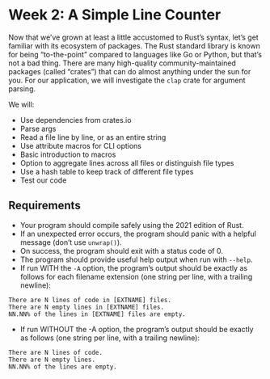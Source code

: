 # Week 2: A Simple Line Counter

Now that we’ve grown at least a little accustomed to Rust’s syntax, let’s get familiar with its
ecosystem of packages. The Rust standard library is known for being “to-the-point” compared to
languages like Go or Python, but that’s not a bad thing. There are many high-quality
community-maintained packages (called “crates”) that can do almost anything under the sun for
you. For our application, we will investigate the `clap` crate for argument parsing.

We will:
* Use dependencies from crates.io
* Parse args
* Read a file line by line, or as an entire string
* Use attribute macros for CLI options
* Basic introduction to macros
* Option to aggregate lines across all files or distinguish file types
* Use a hash table to keep track of different file types
* Test our code

## Requirements

* Your program should compile safely using the 2021 edition of Rust.
* If an unexpected error occurs, the program should panic with a helpful message (don’t use `unwrap()`).
* On success, the program should exit with a status code of 0.
* The program should provide useful help output when run with `--help`.
* If run WITH the `-A` option, the program’s output should be exactly as follows for each filename extension (one string per line, with a trailing newline):

```
There are N lines of code in [EXTNAME] files.
There are N empty lines in [EXTNAME] files.
NN.NN% of the lines in [EXTNAME] files are empty.
```

* If run WITHOUT the -A option, the program’s output should be exactly as follows (one string per line, with a trailing newline):

```
There are N lines of code.
There are N empty lines.
NN.NN% of the lines are empty.
```
